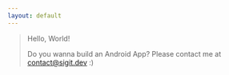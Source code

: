 ```yaml
---
layout: default
---
```



> Hello, World!
>
> Do you wanna build an Android App? Please contact me at [contact@sigit.dev](mailto:contact@sigit.dev) :)
